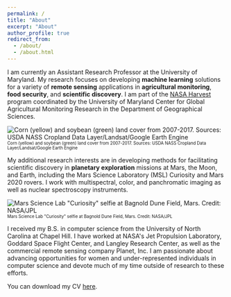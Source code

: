 ```yaml
---
permalink: /
title: "About"
excerpt: "About"
author_profile: true
redirect_from: 
  - /about/
  - /about.html
---
```


I am currently an Assistant Research Professor at the University of Maryland. My research focuses on developing **machine learning** solutions for a variety of **remote sensing** applications in **agricultural monitoring**, **food security**, and **scientific discovery**. I am part of the [NASA Harvest](https://nasaharvest.org/) program coordinated by the University of Maryland Center for Global Agricultural Monitoring Research in the Department of Geographical Sciences.

![Corn (yellow) and soybean (green) land cover from 2007-2017. Sources: USDA NASS Cropland Data Layer/Landsat/Google Earth Engine](http://hannah-rae.github.io/images/2007-2017_CDL.gif)
<br><sub><sup>Corn (yellow) and soybean (green) land cover from 2007-2017. Sources: USDA NASS Cropland Data Layer/Landsat/Google Earth Engine</sup></sub>

My additional research interests are in developing methods for facilitating scientific discovery in **planetary exploration** missions at Mars, the Moon, and Earth, including the Mars Science Laboratory (MSL) Curiosity and Mars 2020 rovers. I work with multispectral, color, and panchromatic imaging as well as nuclear spectroscopy instruments. 

![Mars Science Lab "Curiosity" selfie at Bagnold Dune Field, Mars. Credit: NASA/JPL](http://hannah-rae.github.io/images/msl-selfie.jpg)
<br><sub><sup>Mars Science Lab "Curiosity" selfie at Bagnold Dune Field, Mars. Credit: NASA/JPL</sup></sub>

I received my B.S. in computer science from the University of North Carolina at Chapel Hill. I have worked at NASA's Jet Propulsion Laboratory, Goddard Space Flight Center, and Langley Research Center, as well as the commercial remote sensing company Planet, Inc. I am passionate about advancing opportunities for women and under-represented individuals in computer science and devote much of my time outside of research to these efforts. 

You can download my CV [here](http://hannah-rae.github.io/files/Kerner_Hannah_CV.pdf).